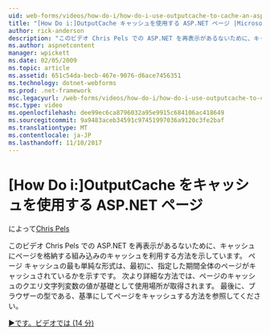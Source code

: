 ```yaml
---
uid: web-forms/videos/how-do-i/how-do-i-use-outputcache-to-cache-an-aspnet-page
title: "[How Do i:]OutputCache キャッシュを使用する ASP.NET ページ |Microsoft ドキュメント"
author: rick-anderson
description: "このビデオ Chris Pels での ASP.NET を再表示があるないために、キャッシュにページを格納する組み込みのキャッシュを利用する方法を示しています。 最初に、."
ms.author: aspnetcontent
manager: wpickett
ms.date: 02/05/2009
ms.topic: article
ms.assetid: 651c54da-becb-467e-9076-d6ace7456351
ms.technology: dotnet-webforms
ms.prod: .net-framework
msc.legacyurl: /web-forms/videos/how-do-i/how-do-i-use-outputcache-to-cache-an-aspnet-page
msc.type: video
ms.openlocfilehash: dee99ec6ca8796032a95e9915c684106ac418649
ms.sourcegitcommit: 9a9483aceb34591c97451997036a9120c3fe2baf
ms.translationtype: MT
ms.contentlocale: ja-JP
ms.lasthandoff: 11/10/2017
---
```

<a name="how-do-i-use-outputcache-to-cache-an-aspnet-page"></a>[How Do i:]OutputCache をキャッシュを使用する ASP.NET ページ
====================
によって[Chris Pels](https://twitter.com/chrispels)

このビデオ Chris Pels での ASP.NET を再表示があるないために、キャッシュにページを格納する組み込みのキャッシュを利用する方法を示しています。 ページ キャッシュの最も単純な形式は、最初に、指定した期間全体のページがキャッシュされているかを示すです。 次より詳細な方法では、ページのキャッシュのクエリ文字列変数の値が基礎として使用場所が取得されます。 最後に、ブラウザーの型である、基準にしてページをキャッシュする方法を参照してください。

[&#9654;です。ビデオでは (14 分)](https://channel9.msdn.com/Blogs/ASP-NET-Site-Videos/how-do-i-use-outputcache-to-cache-an-aspnet-page)
